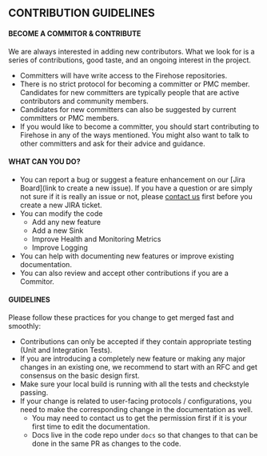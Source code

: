 
## CONTRIBUTION GUIDELINES
#### BECOME A COMMITOR & CONTRIBUTE

We are always interested in adding new contributors. What we look for is a series of contributions, good taste, and an ongoing interest in the project.

* Committers will have write access to the Firehose repositories.
* There is no strict protocol for becoming a committer or PMC member. Candidates for new committers are typically people that are active contributors and community members.
* Candidates for new committers can also be suggested by current committers or PMC members.
* If you would like to become a committer, you should start contributing to Firehose in any of the ways mentioned. You might also want to talk to other committers and ask for their advice and guidance.


#### WHAT CAN YOU DO?
* You can report a bug or suggest a feature enhancement on our [Jira Board](link to create a new issue). If you have a question or are simply not sure if it is really an issue or not, please [contact us](E-mail) first before you create a new JIRA ticket.
* You can modify the code
    * Add any new feature
    * Add a new Sink
    * Improve Health and Monitoring Metrics
    * Improve Logging
* You can help with documenting new features or improve existing documentation.
* You can also review and accept other contributions if you are a Commitor.


#### GUIDELINES
Please follow these practices for you change to get merged fast and smoothly:

* Contributions can only be accepted if they contain appropriate testing (Unit and Integration Tests).
* If you are introducing a completely new feature or making any major changes in an existing one, we recommend to start with an RFC and get consensus on the basic design first.
* Make sure your local build is running with all the tests and checkstyle passing.
* If your change is related to user-facing protocols / configurations, you need to make the corresponding change in the documentation as well.
    * You may need to contact us to get the permission first if it is your first time to edit the documentation.
    * Docs live in the code repo under `docs` so that changes to that can be done in the same PR as changes to the code.